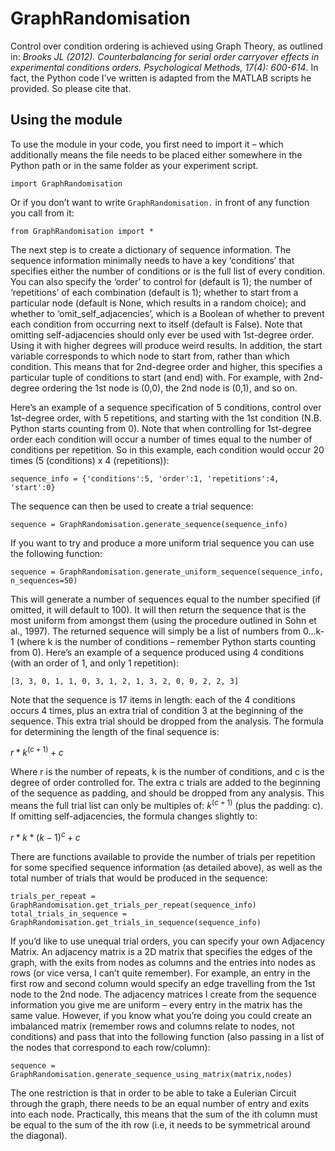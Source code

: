 # GraphRandomisation

Control over condition ordering is achieved using Graph Theory, as outlined in: *Brooks JL (2012). Counterbalancing for serial order carryover effects in experimental conditions orders. Psychological Methods, 17(4): 600-614*. In fact, the Python code I’ve written is adapted from the MATLAB scripts he provided. So please cite that.

## Using the module

To use the module in your code, you first need to import it – which additionally means the file needs to be placed either somewhere in the Python path or in the same folder as your experiment script.

```
import GraphRandomisation
```

Or if you don’t want to write ```GraphRandomisation.``` in front of any function you call from it:
```
from GraphRandomisation import *
```
The next step is to create a dictionary of sequence information. The sequence information minimally needs to have a key ‘conditions’ that specifies either the number of conditions or is the full list of every condition. You can also specify the ‘order’ to control for (default is 1); the number of ‘repetitions’ of each combination (default is 1); whether to start from a particular node (default is None, which results in a random choice); and whether to ‘omit_self_adjacencies’, which is a Boolean of whether to prevent each condition from occurring next to itself (default is False). Note that omitting self-adjacencies should only ever be used with 1st-degree order. Using it with higher degrees will produce weird results. In addition, the start variable corresponds to which node to start from, rather than which condition. This means that for 2nd-degree order and higher, this specifies a particular tuple of conditions to start (and end) with. For example, with 2nd-degree ordering the 1st node is (0,0), the 2nd node is (0,1), and so on.

Here’s an example of a sequence specification of 5 conditions, control over 1st-degree order, with 5 repetitions, and starting with the 1st condition (N.B. Python starts counting from 0). Note that when controlling for 1st-degree order each condition will occur a number of times equal to the number of conditions per repetition. So in this example, each condition would occur 20 times (5 (conditions) x 4 (repetitions)):
```
sequence_info = {'conditions':5, 'order':1, 'repetitions':4, 'start':0}
```
The sequence can then be used to create a trial sequence:
```
sequence = GraphRandomisation.generate_sequence(sequence_info)
```
If you want to try and produce a more uniform trial sequence you can use the following function:
```
sequence = GraphRandomisation.generate_uniform_sequence(sequence_info, n_sequences=50)
```
This will generate a number of sequences equal to the number specified (if omitted, it will default to 100). It will then return the sequence that is the most uniform from amongst them (using the procedure outlined in Sohn et al., 1997).
The returned sequence will simply be a list of numbers from 0...k-1 (where k is the number of conditions – remember Python starts counting from 0). Here’s an example of a sequence produced using 4 conditions (with an order of 1, and only 1 repetition):
```
[3, 3, 0, 1, 1, 0, 3, 1, 2, 1, 3, 2, 0, 0, 2, 2, 3]
```
Note that the sequence is 17 items in length: each of the 4 conditions occurs 4 times, plus an extra trial of condition 3 at the beginning of the sequence. This extra trial should be dropped from the analysis.
The formula for determining the length of the final sequence is:

$`r * k^{(c+1)} + c`$

Where r is the number of repeats, k is the number of conditions, and c is the degree of order controlled for. The extra c trials are added to the beginning of the sequence as padding, and should be dropped from any analysis. This means the full trial list can only be multiples of: $`k^{(c+1)}`$ (plus the padding: c). If omitting self-adjacencies, the formula changes slightly to:

$`r * k * (k-1)^c + c`$

There are functions available to provide the number of trials per repetition for some specified sequence information (as detailed above), as well as the total number of trials that would be produced in the sequence:
```
trials_per_repeat = GraphRandomisation.get_trials_per_repeat(sequence_info)
total_trials_in_sequence = GraphRandomisation.get_trials_in_sequence(sequence_info)
```
If you’d like to use unequal trial orders, you can specify your own Adjacency Matrix. An adjacency matrix is a 2D matrix that specifies the edges of the graph, with the exits from nodes as columns and the entries into nodes as rows (or vice versa, I can’t quite remember). For example, an entry in the first row and second column would specify an edge travelling from the 1st node to the 2nd node. The adjacency matrices I create from the sequence information you give me are uniform – every entry in the matrix has the same value. However, if you know what you’re doing you could create an imbalanced matrix (remember rows and columns relate to nodes, not conditions) and pass that into the following function (also passing in a list of the nodes that correspond to each row/column):
```
sequence = GraphRandomisation.generate_sequence_using_matrix(matrix,nodes)
```
The one restriction is that in order to be able to take a Eulerian Circuit through the graph, there needs to be an equal number of entry and exits into each node. Practically, this means that the sum of the ith column must be equal to the sum of the ith row (i.e, it needs to be symmetrical around the diagonal).


